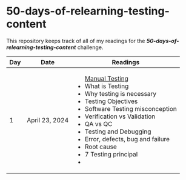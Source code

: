 # 50-days-of-relearning-testing-content
This repository keeps track of all of my readings for the _**50-days-of-relearning-testing-content**_ challenge.

| Day | Date | Readings |
| --- | ---- | -------- |
| 1 | April 23, 2024 | <ul>[Manual Testing](https://docs.google.com/document/d/11_U-HblJlNTqHMyrp6v2urTeTY5s72Eiuy868pm6ToA/edit?usp=drive_link/)</li><li>What is Testing</li><li>Why testing is necessary</li><li>Testing Objectives</li><li>Software Testing misconception</li><li>Verification vs Validation</li><li>QA vs QC</li><li>Testing and Debugging</li><li>Error, defects, bug and failure</li><li>Root cause</li><li>7 Testing principal<li></li>
